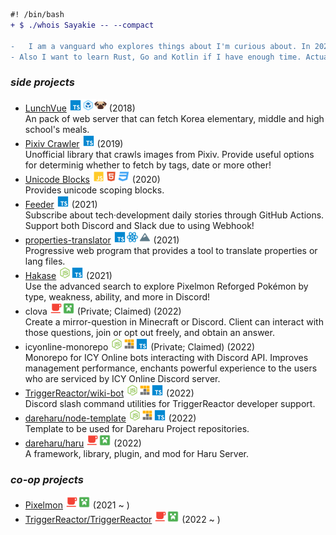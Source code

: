 <!--
[![Hits](https://hits.seeyoufarm.com/api/count/incr/badge.svg?url=https%3A%2F%2Fgithub.com%2FSayakie)](https://hits.seeyoufarm.com)
[![trophy](https://github-profile-trophy.vercel.app/?username=Sayakie&theme=onedark&row=2&column=3&no-frame&no-bg)](https://github.com/ryo-ma/github-profile-trophy)
-->

```diff
#! /bin/bash
+ $ ./whois Sayakie -- --compact

-   I am a vanguard who explores things about I'm curious about. In 2021, I'm interesting and falling with Flutter, Dart!
- Also I want to learn Rust, Go and Kotlin if I have enough time. Actually, I'm a greedy man (〃▽〃)
```

### *side projects*
  * [LunchVue](https://github.com/Sayakie/LunchVue.old) 
<img src="https://github.com/PKief/vscode-material-icon-theme/raw/main/icons/typescript.svg" alt="Written with TypeScript" width="20" /><img src="https://github.com/PKief/vscode-material-icon-theme/raw/main/icons/webpack.svg" alt="Used Webpack" width="20" /><img src="https://github.com/PKief/vscode-material-icon-theme/raw/main/icons/pug.svg" alt="Used Pug" width="20" /> (2018)<br>
    An pack of web server that can fetch Korea elementary, middle and high school's meals.
  * [Pixiv Crawler](https://github.com/Sayakie/pixiv-crawler) 
<img src="https://github.com/PKief/vscode-material-icon-theme/raw/main/icons/typescript.svg" alt="Written with TypeScript" width="20" /> (2019)<br>
    Unofficial library that crawls images from Pixiv. Provide useful options for determinig whether to fetch by tags, date or more other!
  * [Unicode Blocks](https://github.com/Sayakie/Unicode-Blocks) 
<img src="https://github.com/PKief/vscode-material-icon-theme/raw/main/icons/javascript.svg" alt="Written with JavaScript" width="20" /><img src="https://github.com/PKief/vscode-material-icon-theme/raw/main/icons/html.svg" alt="Written with HTML5" width="20" /><img src="https://github.com/PKief/vscode-material-icon-theme/raw/main/icons/css.svg" alt="Written with CSS3" width="20" /> (2020)<br>
    Provides unicode scoping blocks.
  * [Feeder](https://github.com/Sayakie/feeder) 
<img src="https://github.com/PKief/vscode-material-icon-theme/raw/main/icons/typescript.svg" alt="Written with TypeScript" width="20" /> (2021)<br>
    Subscribe about tech·development daily stories through GitHub Actions. Support both Discord and Slack due to using Webhook!
  * [properties-translator](https://github.com/dareharu/properties-translator) 
<img src="https://github.com/PKief/vscode-material-icon-theme/raw/main/icons/typescript.svg" alt="Written with TypeScript" width="20" /><img src="https://github.com/PKief/vscode-material-icon-theme/raw/main/icons/react_ts.svg" alt="Used Preact library" width="20" /><img src="https://github.com/PKief/vscode-material-icon-theme/raw/main/icons/snowpack_light.svg" alt="Used Snowpack library" width="20" /> (2021)<br>
    Progressive web program that provides a tool to translate properties or lang files.
  * [Hakase](https://github.com/Sayakie/Hakase) <img src="https://github.com/PKief/vscode-material-icon-theme/raw/main/icons/nodejs.svg" alt="Running on Node.js" width="20" /><img src="https://github.com/PKief/vscode-material-icon-theme/raw/main/icons/typescript.svg" alt="Written with TypeScript" width="20" /> (2021)<br>
    Use the advanced search to explore Pixelmon Reforged Pokémon by type, weakness, ability, and more in Discord!
  * clova <img src="https://github.com/PKief/vscode-material-icon-theme/raw/main/icons/java.svg" alt="Written with Java" width="20" /><img src="https://github.com/PKief/vscode-material-icon-theme/raw/main/icons/minecraft.svg" alt="Associate with Minecraft" width="20" /> (Private; Claimed) (2022)<br>
    Create a mirror-question in Minecraft or Discord. Client can interact with those questions, join or opt out freely, and obtain an answer.
  * icyonline-monorepo <img src="https://github.com/PKief/vscode-material-icon-theme/raw/main/icons/nodejs.svg" alt="Running on Node.js" width="20" /><img src="https://github.com/PKief/vscode-material-icon-theme/raw/main/icons/pnpm_light.svg" alt="Packages managed by pnpm" width="20" /><img src="https://github.com/PKief/vscode-material-icon-theme/raw/main/icons/typescript.svg" alt="Written with TypeScript" width="20" /> (Private; Claimed) (2022)<br>
    Monorepo for ICY Online bots interacting with Discord API. Improves management performance, enchants powerful experience to the users who are serviced by ICY Online Discord server.
  * [TriggerReactor/wiki-bot](https://github.com/TriggerReactor/wiki-bot) <img src="https://github.com/PKief/vscode-material-icon-theme/raw/main/icons/nodejs.svg" alt="Running on Node.js" width="20" /><img src="https://github.com/PKief/vscode-material-icon-theme/raw/main/icons/pnpm_light.svg" alt="Packages managed by pnpm" width="20" /><img src="https://github.com/PKief/vscode-material-icon-theme/raw/main/icons/typescript.svg" alt="Written with TypeScript" width="20" /> (2022)<br>
    Discord slash command utilities for TriggerReactor developer support.
  * [dareharu/node-template](https://github.com/dareharu/node-template) <img src="https://github.com/PKief/vscode-material-icon-theme/raw/main/icons/nodejs.svg" alt="Running on Node.js" width="20" /><img src="https://github.com/PKief/vscode-material-icon-theme/raw/main/icons/pnpm_light.svg" alt="Packages managed by pnpm" width="20" /><img src="https://github.com/PKief/vscode-material-icon-theme/raw/main/icons/typescript.svg" alt="Written with TypeScript" width="20" /> (2022)<br>
    Template to be used for Dareharu Project repositories.
  * [dareharu/haru](https://github.com/dareharu/haru) 
<img src="https://github.com/PKief/vscode-material-icon-theme/raw/main/icons/java.svg" alt="Written with Java" width="20" /><img src="https://github.com/PKief/vscode-material-icon-theme/raw/main/icons/minecraft.svg" alt="Associate with Minecraft" width="20" /> (2022)<br>
    A framework, library, plugin, and mod for Haru Server.

### *co-op projects*
  * [Pixelmon](https://reforged.gg/) 
<img src="https://github.com/PKief/vscode-material-icon-theme/raw/main/icons/java.svg" alt="Written with Java" width="20" /><img src="https://github.com/PKief/vscode-material-icon-theme/raw/main/icons/minecraft.svg" alt="Associate with Minecraft" width="20" /> (2021 ~ )<br>
  * [TriggerReactor/TriggerReactor](https://github.com/TriggerReactor/TriggerReactor) 
<img src="https://github.com/PKief/vscode-material-icon-theme/raw/main/icons/java.svg" alt="Written with Java" width="20" /><img src="https://github.com/PKief/vscode-material-icon-theme/raw/main/icons/minecraft.svg" alt="Associate with Minecraft" width="20" /> (2022 ~ )<br>
